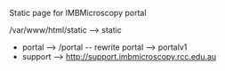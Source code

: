 Static page for IMBMicroscopy portal


/var/www/html/static --> static
* portal --> /portal   -- rewrite portal --> portalv1
* support --> http://support.imbmicroscopy.rcc.edu.au
